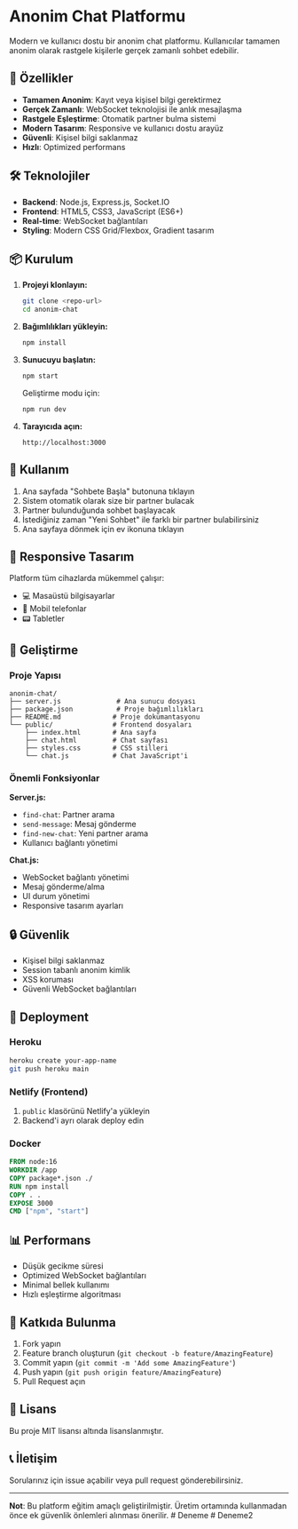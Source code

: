 # Anonim Chat Platformu

Modern ve kullanıcı dostu bir anonim chat platformu. Kullanıcılar tamamen anonim olarak rastgele kişilerle gerçek zamanlı sohbet edebilir.

## 🚀 Özellikler

- **Tamamen Anonim**: Kayıt veya kişisel bilgi gerektirmez
- **Gerçek Zamanlı**: WebSocket teknolojisi ile anlık mesajlaşma
- **Rastgele Eşleştirme**: Otomatik partner bulma sistemi
- **Modern Tasarım**: Responsive ve kullanıcı dostu arayüz
- **Güvenli**: Kişisel bilgi saklanmaz
- **Hızlı**: Optimized performans

## 🛠️ Teknolojiler

- **Backend**: Node.js, Express.js, Socket.IO
- **Frontend**: HTML5, CSS3, JavaScript (ES6+)
- **Real-time**: WebSocket bağlantıları
- **Styling**: Modern CSS Grid/Flexbox, Gradient tasarım

## 📦 Kurulum

1. **Projeyi klonlayın:**
   ```bash
   git clone <repo-url>
   cd anonim-chat
   ```

2. **Bağımlılıkları yükleyin:**
   ```bash
   npm install
   ```

3. **Sunucuyu başlatın:**
   ```bash
   npm start
   ```
   
   Geliştirme modu için:
   ```bash
   npm run dev
   ```

4. **Tarayıcıda açın:**
   ```
   http://localhost:3000
   ```

## 🎯 Kullanım

1. Ana sayfada "Sohbete Başla" butonuna tıklayın
2. Sistem otomatik olarak size bir partner bulacak
3. Partner bulunduğunda sohbet başlayacak
4. İstediğiniz zaman "Yeni Sohbet" ile farklı bir partner bulabilirsiniz
5. Ana sayfaya dönmek için ev ikonuna tıklayın

## 📱 Responsive Tasarım

Platform tüm cihazlarda mükemmel çalışır:
- 💻 Masaüstü bilgisayarlar
- 📱 Mobil telefonlar
- 📟 Tabletler

## 🔧 Geliştirme

### Proje Yapısı
```
anonim-chat/
├── server.js              # Ana sunucu dosyası
├── package.json           # Proje bağımlılıkları
├── README.md             # Proje dokümantasyonu
└── public/               # Frontend dosyaları
    ├── index.html        # Ana sayfa
    ├── chat.html         # Chat sayfası
    ├── styles.css        # CSS stilleri
    └── chat.js           # Chat JavaScript'i
```

### Önemli Fonksiyonlar

**Server.js:**
- `find-chat`: Partner arama
- `send-message`: Mesaj gönderme
- `find-new-chat`: Yeni partner arama
- Kullanıcı bağlantı yönetimi

**Chat.js:**
- WebSocket bağlantı yönetimi
- Mesaj gönderme/alma
- UI durum yönetimi
- Responsive tasarım ayarları

## 🔒 Güvenlik

- Kişisel bilgi saklanmaz
- Session tabanlı anonim kimlik
- XSS koruması
- Güvenli WebSocket bağlantıları

## 🚀 Deployment

### Heroku
```bash
heroku create your-app-name
git push heroku main
```

### Netlify (Frontend)
1. `public` klasörünü Netlify'a yükleyin
2. Backend'i ayrı olarak deploy edin

### Docker
```dockerfile
FROM node:16
WORKDIR /app
COPY package*.json ./
RUN npm install
COPY . .
EXPOSE 3000
CMD ["npm", "start"]
```

## 📊 Performans

- Düşük gecikme süresi
- Optimized WebSocket bağlantıları
- Minimal bellek kullanımı
- Hızlı eşleştirme algoritması

## 🤝 Katkıda Bulunma

1. Fork yapın
2. Feature branch oluşturun (`git checkout -b feature/AmazingFeature`)
3. Commit yapın (`git commit -m 'Add some AmazingFeature'`)
4. Push yapın (`git push origin feature/AmazingFeature`)
5. Pull Request açın

## 📝 Lisans

Bu proje MIT lisansı altında lisanslanmıştır.

## 📞 İletişim

Sorularınız için issue açabilir veya pull request gönderebilirsiniz.

---

**Not**: Bu platform eğitim amaçlı geliştirilmiştir. Üretim ortamında kullanmadan önce ek güvenlik önlemleri alınması önerilir.
#   D e n e m e  
 #   D e n e m e 2  
 